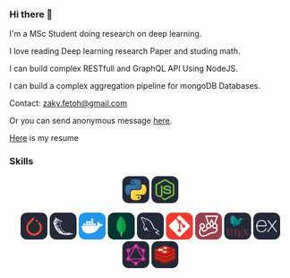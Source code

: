 ### Hi there 👋
I'm a MSc Student doing research on deep learning.

I love reading Deep learning research Paper and studing math.

I can build complex RESTfull and GraphQL API Using NodeJS.

I can build a complex aggregation pipeline for mongoDB Databases. 

Contact: zaky.fetoh@gmail.com

Or you can send anonymous message [here](https://forms.gle/8dsNK1m6Hk8chgFi7).

[Here](https://docs.google.com/document/d/1SGS_lUQXVAO4TiRgB-VeEstzlsBdQZYT/edit?usp=sharing&ouid=111759228175876662344&rtpof=true&sd=true) is my resume

### Skills
<p align="center">
<img src="./icons/Python-Dark.svg" width="48"> 
<img src="./icons/NodeJS-Dark.svg" width="48">    
</p>
<p align="center">
<img src="./icons/PyTorch-Dark.svg" width="48">  
 <img src="./icons/Flask-Dark.svg" width="48">    
   <img src="./icons/Docker.svg" width="48">   
   <img src="./icons/MongoDB.svg" width="48"> 
  <img src="./icons/MySQL-Dark.svg" width="48"> 
    <img src="./icons/Git.svg" width="48">       
  <img src="./icons/Jest.svg" width="48">  
   <img src="./icons/LaTeX-Dark.svg" width="48">  
  <img src="./icons/ExpressJS-Dark.svg" width="48"> 
  <img src="./icons/GraphQL-Dark.svg" width="48"> 
   <img src="./icons/Redis-Dark.svg" width="48"> 
</p>

